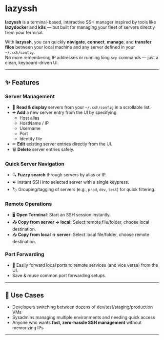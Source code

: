 # lazyssh

**lazyssh** is a terminal-based, interactive SSH manager inspired by tools like **lazydocker** and **k9s** — but built for managing your fleet of servers directly from your terminal.

With **lazyssh**, you can quickly **navigate**, **connect**, **manage**, and **transfer files** between your local machine and any server defined in your `~/.ssh/config`.  
No more remembering IP addresses or running long `scp` commands — just a clean, keyboard-driven UI.

---

## ✨ Features

### Server Management 
- 📜 **Read & display** servers from your `~/.ssh/config` in a scrollable list.
- ➕ **Add** a new server entry from the UI by specifying:
  - Host alias
  - HostName / IP
  - Username
  - Port
  - Identity file
- ✏ **Edit** existing server entries directly from the UI.
- 🗑 **Delete** server entries safely.

### **Quick Server Navigation**
- 🔍 **Fuzzy search** through servers by alias or IP.
- ⏩ Instant SSH into selected server with a single keypress.
- 🏷 Grouping/tagging of servers (e.g., `prod`, `dev`, `test`) for quick filtering.

### **Remote Operations**
- 🖥 **Open Terminal**: Start an SSH session instantly.
- 📤 **Copy from server → local**: Select remote file/folder, choose local destination.
- 📥 **Copy from local → server**: Select local file/folder, choose remote destination.

### **Port Forwarding**
- 📡 Easily forward local ports to remote services (and vice versa) from the UI.
- Save & reuse common port forwarding setups.

---

## 🎯 Use Cases

- Developers switching between dozens of dev/test/staging/production VMs
- Sysadmins managing multiple environments and needing quick access
- Anyone who wants **fast, zero-hassle SSH management** without memorizing IPs

---


